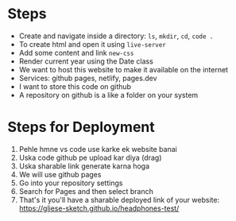 # Steps

- Create and navigate inside a directory: `ls`, `mkdir`, `cd`, `code .`
- To create html and open it using `live-server`
- Add some content and link `new-css`
- Render current year using the Date class
- We want to host this website to make it available on the internet
- Services: github pages, netlify, pages.dev
- I want to store this code on github
- A repository on github is a like a folder on your system

# Steps for Deployment
1. Pehle hmne vs code use karke ek website banai
2. Uska code github pe upload kar diya (drag)
3. Uska sharable link generate karna hoga
4. We will use github pages
5. Go into your repository settings
6. Search for Pages and then select branch
7. That's it you'll have a sharable deployed link of your website: https://gliese-sketch.github.io/headphones-test/

